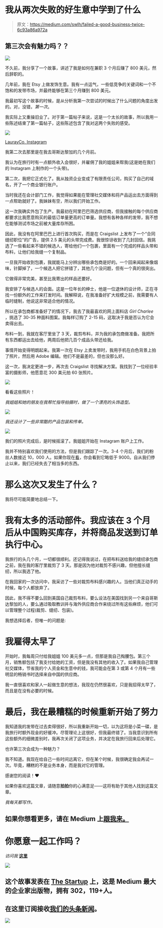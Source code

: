 # 我从两次失败的好生意中学到了什么

> 原文：<https://medium.com/swlh/failed-a-good-business-twice-6c93a86a972a>

## 第三次会有魅力吗？？

![](img/0529a13c0a11b610beccf61c568c9a93.png)

不久前，我分享了一个故事，讲述了我是如何在兼职 3 个月后赚了 800 美元，然后辞职的。

几年前，我在 Etsy 上做发饰生意。我有一点运气，一些低竞争的关键词和一个不饱和的发带市场，并最终能够在第三个月赚到 800 美元。

我最初写这个故事的时候，是从分析我第一次尝试的时候出了什么问题的角度出发的。对，没错，*第一次*。

我实际上又重操旧业了。对于第一篇帖子来说，这是一个太长的故事，所以我用一些陈述结束了第一篇帖子，这些陈述包含了我对这两个失败的感受。

![](img/be7e9501db82cb64668e1713201e4903.png)

[LaurayCo. Instagram](https://www.instagram.com/laurayco/)

我第二次去那里是在我去哥斯达黎加的几个月前。

我认为在旅行时有一点额外收入会很好，并雇佣了我的姐姐来帮我(这是她在我们的 Instagram 上制作的一个头带)。

第二次，我把它正式化了。我从独资企业变成了有限责任公司，购买了自己的域名，开了一个商业银行账户。

当时我还在会计部门工作，我觉得如果能在管理社交媒体和将产品运出去方面得到一点帮助就好了。我妹妹有空，所以我们开始工作。

这一次我确实外包了生产。我最初在阿里巴巴筛选供应商，但我接触的每个供应商都要求比我愿意购买的最低订单量更高的订单量。我想有各种各样的发带，我不想在能够测试市场之前被大量库存所困。

因此，我没有在阿里巴巴上进行首次购买，而是在 Craigslist 上发布了一个“合同缝纫职位”的广告，提供 2.5 美元的头带完成费。我很惊讶收到了几封回信。我挑选了一些看起来不错的候选人，寄给他们一个包裹，里面有一个完成的样品头带和布料，让他们给我缝一个复制品。

一旦我开始收到包裹，我就能马上分辨出哪些承包商是好的。一个回来闻起来像烟味，针脚掉了，一个候选人把它拼错了，其他几个没问题，但有一个真的很突出。

它做得非常完美，甚至比我寄出的样品还要好。

我安排了与候选人的会面。这是一位年长的绅士，他是一位退休的设计师，正在寻找一份额外的工作来打发时间。我解释说，在我准备好扩大规模之前，我需要有人临时缝制，他说这非常适合他的情况。

所以在承包商都准备好了的情况下，我去了我最喜欢的网上面料店 *Girl Charlee* ，挑选了 30-35 种面料图案。我每样订购了 2-15 码，这取决于我是否认为它会卖得出去。

布料一到，我就在客厅里坐了 3 天，裁剪布料，并为我的承包商做准备。我把所有东西都运出去给他，两周后他把几百个成品头带还给我。

事情开始变得明朗起来。我第一次在 Etsy 上卖发带时，我用手机在白色背景上拍了照片，然后用 Adobe 编辑。他们不是最差的，但也没那么好。

这一次，我决定更进一步，再次去 Craigslist 寻找解决方案。我找到了一位经验丰富的摄影师，他愿意花 300 美元拍 60 张照片。

![](img/d3f89fa6806e422606ae1cf82e3bf47a.png)

看看这些照片！

*我姐姐和她的朋友在我帮忙指导拍摄时，做了一个漂亮的头饰造型。*

![](img/38664921b83a85e768ce2846c4f43a16.png)

*我还设计了一些非常酷的产品包装和传单。*

![](img/c4eeb634c4cf693256b60751d8b08353.png)

我们的照片完成后，是时候摇滚了。我姐姐开始在 Instagram 账户上工作。

我并不特别喜欢我们使用的方法，但是我们跟踪了一次。3-4 个月后，我们的粉丝人数接近 10，000 人。如果你现在[看](https://www.instagram.com/laurayco/)，你会看到它略低于 9000。自从我们停止以来，我们已经失去了相当多的东西。

# 那么这次又发生了什么？

我将尽可能简要地总结一下。

# 我有太多的活动部件。我应该在 3 个月后从中国购买库存，并将商品发送到订单执行中心。

我旅行的头几个月，一切都很顺利。还记得我说过，在把布料送给我的缝纫承包商之前，我在我的客厅里裁剪了 3 天。那是因为他对裁剪不感兴趣，但他擅长缝纫，所以我选了他。

在我回家的一次访问中，我采访了一些对裁剪布料感兴趣的人。当他们真正动手的时候，每个人都放弃了。

因此，我不得不要么回到美国自己裁剪布料，要么设法在美国找到另一个来自哥斯达黎加的人，要么通过吸取教训并与海外供应商合作来绕过所有这些麻烦，他们可以管理整个过程(裁剪、缝纫、包装)。

我想选择后者，但唯一的问题是:

# 我雇得太早了

开始时，我每周只付给我姐姐 100 美元多一点，但那是我自己掏腰包。第三个月，销售额包括了我支付给她的工资，但是我没有其他的收入了。如果我自己管理社交媒体，节省我的个人资金和生意中的钱，我可能会在第 3 或第 4 个月有一些明显的畅销书时选择来自中国的供应商。

我一直很喜欢和家人一起做生意的想法，我现在仍然很喜欢，只是我招得太早了，而且是在没有必要的时候。

# 最后，我在最糟糕的时候重新开始了努力

我知道我的发带在过去卖得很好，所以我重新开始一切，以为这将是小菜一碟，是我旅行时额外现金的好缓冲。尽管理论上这很好，但我最终错了。当我意识到所有这些额外的细微差别时，我再次关闭了这项业务，并决定在我旅行回来后处理它。

也许第三次会成为一种魅力？

我不知道。我现在给自己一些时间远离它，但在某个时候，我很确定我会再试一次。毕竟，糟糕的不是业务本身，而是我对它的管理。

感谢您的阅读！❤

如果你喜欢这篇文章，请随意**拍拍**你的心满意足——这将有助于其他人找到这篇文章。

*我每天都写作。*

## 如果你想看更多，请在 Medium 上[跟我来。](/@AleeshaLauray)

# 你愿意一起工作吗？

*访问我* [**这里**](http://www.aleeshalauray.com/)

![](img/731acf26f5d44fdc58d99a6388fe935d.png)

## 这个故事发表在 [The Startup](https://medium.com/swlh) 上，这是 Medium 最大的企业家出版物，拥有 302，119+人。

## 在这里订阅接收[我们的头条新闻](http://growthsupply.com/the-startup-newsletter/)。

![](img/731acf26f5d44fdc58d99a6388fe935d.png)